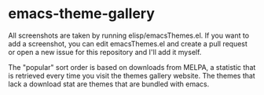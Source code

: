 emacs-theme-gallery
===================

All screenshots are taken by running elisp/emacsThemes.el. If you want
to add a screenshot, you can edit emacsThemes.el and create a pull
request or open a new issue for this repository and I'll add it
myself.

The "popular" sort order is based on downloads from MELPA, a statistic
that is retrieved every time you visit the themes gallery website. The
themes that lack a download stat are themes that are bundled with
emacs.